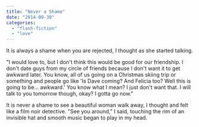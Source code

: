 ```yaml
---
title: "Never a Shame"
date: "2014-09-30"
categories: 
  - "flash-fiction"
  - "love"
---
```


It is always a shame when you are rejected, I thought as she started talking.

"I would love to, but I don't think this would be good for our friendship. I don't date guys from my circle of friends because I don't want it to get awkward later. You know, all of us going on a Christmas skiing trip or something and people go like 'Is Dave coming? And Felicia too? Well this is going to be... awkward.' You know what I mean? I just don't want that. I will talk to you tomorrow though, okay? I gotta go now."

It is never a shame to see a beautiful woman walk away, I thought and felt like a film noir detective. "See you around," I said, touching the rim of an invisible hat and smooth music began to play in my head.
